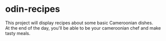 # odin-recipes
This project will display recipes about some basic Cameroonian dishes.  
At the end of the day, you'll be able to be your cameroonian chef and make tasty meals.
